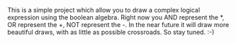 This is a simple project which allow you to draw a complex logical expression using the boolean algebra. Right now you AND represent the *, OR represent the +, NOT represent the -. In the near future it will draw more beautiful draws, with as little as possible crossroads. So stay tuned. :-)